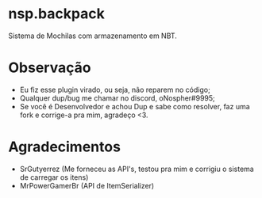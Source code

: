 # nsp.backpack
Sistema de Mochilas com armazenamento em NBT.

# Observação
- Eu fiz esse plugin virado, ou seja, não reparem no código;
- Qualquer dup/bug me chamar no discord, oNospher#9995;
- Se você é Desenvolvedor e achou Dup e sabe como resolver,
faz uma fork e corrige-a pra mim, agradeço <3.

# Agradecimentos
- SrGutyerrez (Me forneceu as API's, testou pra mim e corrigiu o sistema de carregar os itens)
- MrPowerGamerBr (API de ItemSerializer)
